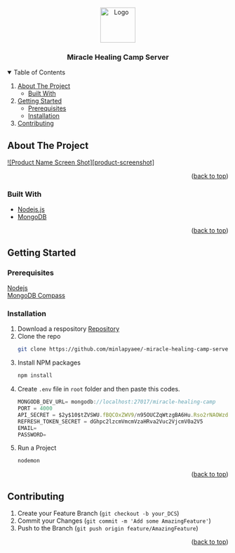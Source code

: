 <!-- Improved compatibility of back to top link: See: https://github.com/othneildrew/Best-README-Template/pull/73 -->
<a name="readme-top"></a>
<!--
*** Thanks for checking out the Best-README-Template. If you have a suggestion
*** that would make this better, please fork the repo and create a pull request
*** or simply open an issue with the tag "enhancement".
*** Don't forget to give the project a star!
*** Thanks again! Now go create something AMAZING! :D
-->




<!-- PROJECT LOGO -->
<br />
<div align="center">
  <a href="#">
    <img src="" alt="Logo" width="80" height="80">
  </a>

  <h3 align="center">Miracle Healing Camp Server</h3>
</div>



<!-- TABLE OF CONTENTS -->
<details open>
  <summary>Table of Contents</summary>
  <ol>
    <li>
      <a href="#about-the-project">About The Project</a>
      <ul>
        <li><a href="#built-with">Built With</a></li>
      </ul>
    </li>
    <li>
      <a href="#getting-started">Getting Started</a>
      <ul>
        <li><a href="#prerequisites">Prerequisites</a></li>
        <li><a href="#installation">Installation</a></li>
      </ul>
    </li>
    <li><a href="#contributing">Contributing</a></li>
  </ol>
</details>



<!-- ABOUT THE PROJECT -->
## About The Project

[![Product Name Screen Shot][product-screenshot]](https://example.com)


<p align="right">(<a href="#readme-top">back to top</a>)</p>



### Built With

* <a href="https://nodejs.org/en/">Nodejs.js</a> 
* <a href="https://www.mongodb.com/">MongoDB</a>

<p align="right">(<a href="#readme-top">back to top</a>)</p>



<!-- GETTING STARTED -->
## Getting Started

### Prerequisites

 <a href="https://nodejs.org/en/">Nodejs</a>  <br>
 <a href="https://www.mongodb.com/products/compass">MongoDB Compass</a>

### Installation


1. Download a respository <a href="https://github.com/minlapyaee/-miracle-healing-camp-server">Repository</a>
2. Clone the repo
   ```sh
   git clone https://github.com/minlapyaee/-miracle-healing-camp-server.git
   ```
3. Install NPM packages
   ```sh
   npm install
   ```
4. Create `.env` file in `root` folder and then paste this codes.
   ```js
   MONGODB_DEV_URL= mongodb://localhost:27017/miracle-healing-camp
   PORT = 4000
   API_SECRET = $2y$10$tZVSWU.fBQCOxZWV9/n95OUCZqWtzgBA6Hu.Rso2rNAOWzdk1kS6C
   REFRESH_TOKEN_SECRET = dGhpc2lzcmVmcmVzaHRva2Vuc2VjcmV0a2V5
   EMAIL=
   PASSWORD=  
   ```
5. Run a Project
   ```sh
   nodemon
   ```  

<p align="right">(<a href="#readme-top">back to top</a>)</p>


<!-- CONTRIBUTING -->
## Contributing

1. Create your Feature Branch (`git checkout -b your_DCS`)
2. Commit your Changes (`git commit -m 'Add some AmazingFeature'`)
3. Push to the Branch (`git push origin feature/AmazingFeature`)

<p align="right">(<a href="#readme-top">back to top</a>)</p>


